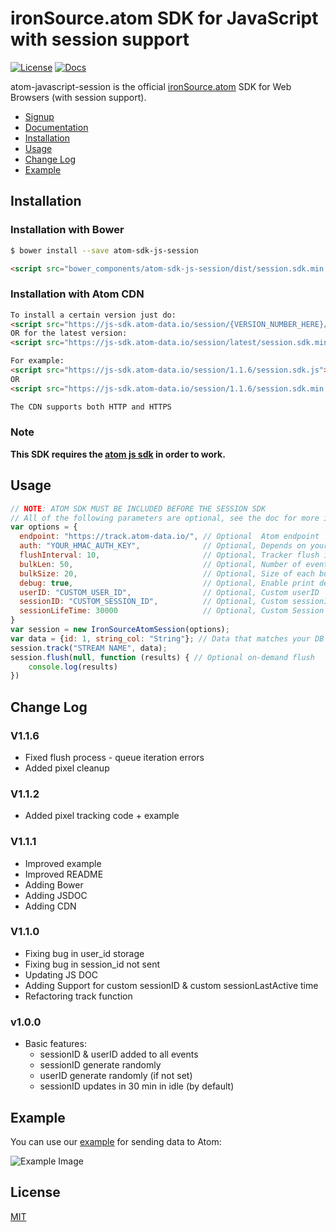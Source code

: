 # ironSource.atom SDK for JavaScript with session support

[![License][license-image]][license-url]
[![Docs][docs-image]][docs-url]

atom-javascript-session is the official [ironSource.atom](http://www.ironsrc.com/data-flow-management) SDK for Web Browsers (with session support).

- [Signup](https://atom.ironsrc.com/#/signup)
- [Documentation][docs-url]
- [Installation](#installation)
- [Usage](#usage)
- [Change Log](#change-log)
- [Example](#example)

## Installation

### Installation with Bower

```sh
$ bower install --save atom-sdk-js-session
```

```html
<script src="bower_components/atom-sdk-js-session/dist/session.sdk.min.js"></script>
```

### Installation with Atom CDN
```html
To install a certain version just do:
<script src="https://js-sdk.atom-data.io/session/{VERSION_NUMBER_HERE}/session.sdk.min.js"></script>
OR for the latest version:
<script src="https://js-sdk.atom-data.io/session/latest/session.sdk.min.js"></script>

For example:
<script src="https://js-sdk.atom-data.io/session/1.1.6/session.sdk.js"></script>
OR
<script src="https://js-sdk.atom-data.io/session/1.1.6/session.sdk.min.js"></script>

The CDN supports both HTTP and HTTPS
```

### Note

**This SDK requires the [atom js sdk](https://github.com/ironSource/atom-javascript) in order to work.**

## Usage

```js
// NOTE: ATOM SDK MUST BE INCLUDED BEFORE THE SESSION SDK
// All of the following parameters are optional, see the doc for more info
var options = {
  endpoint: "https://track.atom-data.io/", // Optional  Atom endpoint
  auth: "YOUR_HMAC_AUTH_KEY",              // Optional, Depends on your stream config
  flushInterval: 10,                       // Optional, Tracker flush interval in seconds (default: 30 seconds)
  bulkLen: 50,                             // Optional, Number of events per bulk (batch) (default: 20)
  bulkSize: 20,                            // Optional, Size of each bulk in KB (default: 40KB)
  debug: true,                             // Optional, Enable print debug information (optional)
  userID: "CUSTOM_USER_ID",                // Optional, Custom userID
  sessionID: "CUSTOM_SESSION_ID",          // Optional, Custom sessionID
  sessionLifeTime: 30000                   // Optional, Custom Session ID lifetime in MS.
}
var session = new IronSourceAtomSession(options);
var data = {id: 1, string_col: "String"}; // Data that matches your DB structure
session.track("STREAM NAME", data);
session.flush(null, function (results) { // Optional on-demand flush
    console.log(results)
})
```

## Change Log

### V1.1.6
- Fixed flush process - queue iteration errors
- Added pixel cleanup

### V1.1.2
- Added pixel tracking code + example

### V1.1.1
- Improved example
- Improved README
- Adding Bower
- Adding JSDOC
- Adding CDN

### V1.1.0
- Fixing bug in user_id storage
- Fixing bug in session_id not sent
- Updating JS DOC
- Adding Support for custom sessionID & custom sessionLastActive time
- Refactoring track function

### v1.0.0
- Basic features:
    - sessionID & userID added to all events
    - sessionID generate randomly
    - userID generate randomly (if not set)
    - sessionID updates in 30 min in idle (by default)

## Example

You can use our [example][example-url] for sending data to Atom:

![Example Image](https://cloud.githubusercontent.com/assets/7361100/18834366/27340b48-83fe-11e6-98fb-7453848ead73.png)

## License
[MIT](LICENSE)

[license-image]: https://img.shields.io/badge/license-MIT-blue.svg
[license-url]: LICENSE
[example-url]: atom-session-sdk/example
[docs-image]: https://img.shields.io/badge/docs-latest-blue.svg
[docs-url]: https://ironsource.github.io/atom-javascript-session/
